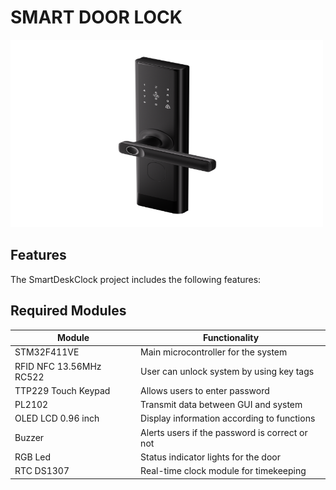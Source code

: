 # SMART DOOR LOCK
<img src = "smart_door_lock.png" alt = "smart_door_lock" width = "500" height = "300">

## Features
The SmartDeskClock project includes the following features:

## Required Modules
| Module                   | Functionality                                     |
| -------------------------| ------------------------------------------------- |
| STM32F411VE              | Main microcontroller for the system               |
| RFID NFC 13.56MHz RC522  | User can unlock system by using key tags          |
| TTP229 Touch Keypad      | Allows users to enter password                    |
| PL2102                   | Transmit data between GUI and system              |
| OLED LCD 0.96 inch       | Display information according to functions        |
| Buzzer                   | Alerts users if the password is correct or not    |
| RGB Led                  | Status indicator lights for the door              |
| RTC DS1307               | Real-time clock module for timekeeping            |


